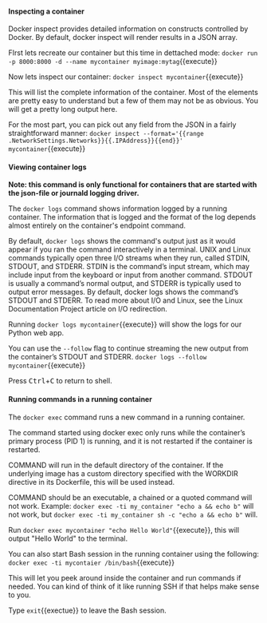 
#### Inspecting a container

Docker inspect provides detailed information on constructs controlled by Docker.
By default, docker inspect will render results in a JSON array.

FIrst lets recreate our container but this time in dettached mode: `docker run -p 8000:8000 -d --name mycontainer myimage:mytag`{{execute}}

Now lets inspect our container: `docker inspect mycontainer`{{execute}}

This will list the complete information of the container. Most of the elements are pretty easy to understand but a few of them may not be as obvious. You will get a pretty long output here.

For the most part, you can pick out any field from the JSON in a fairly straightforward manner: 
`docker inspect --format='{{range .NetworkSettings.Networks}}{{.IPAddress}}{{end}}' mycontainer`{{execute}}

#### Viewing container logs

**Note: this command is only functional for containers that are started with the json-file or journald logging driver.**

The `docker logs` command shows information logged by a running container. The information that is logged and the format of the log depends almost entirely on the container's endpoint command.

By default, `docker logs` shows the command's output just as it would appear if you ran the command interactively in a terminal. UNIX and Linux commands typically open three I/O streams when they run, called STDIN, STDOUT, and STDERR. STDIN is the command’s input stream, which may include input from the keyboard or input from another command. STDOUT is usually a command’s normal output, and STDERR is typically used to output error messages. By default, docker logs shows the command’s STDOUT and STDERR. To read more about I/O and Linux, see the Linux Documentation Project article on I/O redirection.

Running `docker logs mycontainer`{{execute}} will show the logs for our Python web app.

You can use the `--follow` flag to continue streaming the new output from the container’s STDOUT and STDERR.
`docker logs --follow mycontainer`{{execute}}

Press <kbd>Ctrl</kbd>+<kbd>C</kbd> to return to shell.

#### Running commands in a running container

The `docker exec` command runs a new command in a running container.

The command started using docker exec only runs while the container’s primary process (PID 1) is running, and it is not restarted if the container is restarted.

COMMAND will run in the default directory of the container. If the underlying image has a custom directory specified with the WORKDIR directive in its Dockerfile, this will be used instead.

COMMAND should be an executable, a chained or a quoted command will not work. Example: `docker exec -ti my_container "echo a && echo b"` will not work, but `docker exec -ti my_container sh -c "echo a && echo b"` will.

Run `docker exec mycontainer "echo Hello World"`{{execute}}, this will output "Hello World" to the terminal.

You can also start Bash session in the running container using the following:
`docker exec -ti mycontaier /bin/bash`{{execute}}

This will let you peek around inside the container and run commands if needed. You can kind of think of it like running SSH if that helps make sense to you.

Type `exit`{{exectue}} to leave the Bash session.

